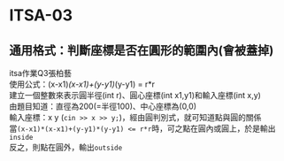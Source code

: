 # ITSA-03  
## 通用格式：判斷座標是否在圓形的範圍內(會被蓋掉)  
itsa作業Q3張柏藝  
使用公式：(x-x1)*(x-x1)+(y-y1)*(y-y1) = r*r  
建立一個整數來表示圓半徑(int r)、圓心座標(int x1,y1)和輸入座標(int x,y)  
由題目知道：直徑為200(=半徑100)、中心座標為(0,0)  
輸入座標：x y (`cin >> x >> y;`)，經由圓判別式，就可知道點與圓的關係  
當`(x-x1)*(x-x1)+(y-y1)*(y-y1) <= r*r`時，可之點在圓內或圓上，於是輸出`inside`  
反之，則點在圓外，輸出`outside`


